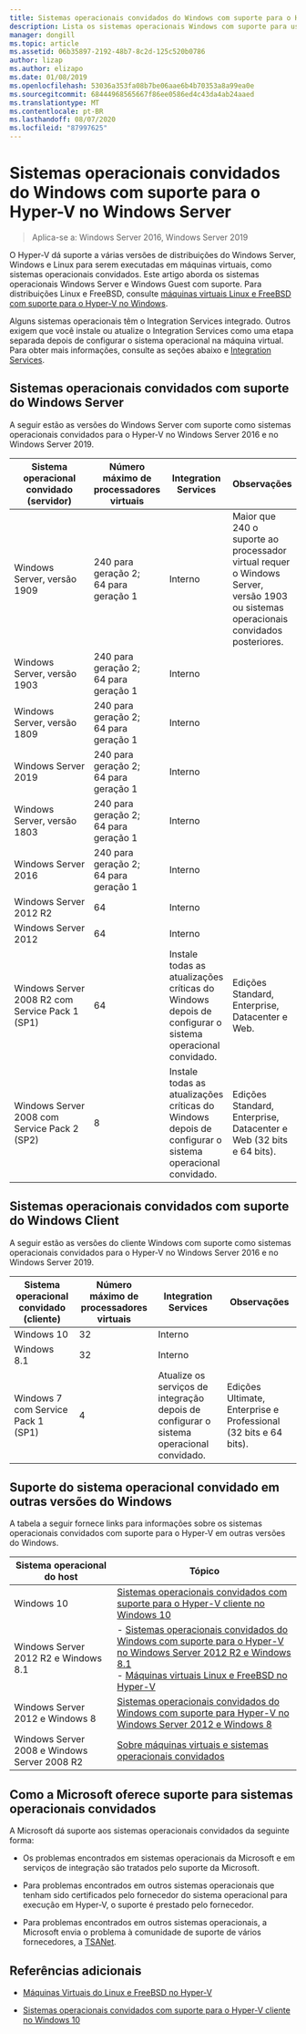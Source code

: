 ```yaml
---
title: Sistemas operacionais convidados do Windows com suporte para o Hyper-V no Windows Server
description: Lista os sistemas operacionais Windows com suporte para uso como um convidado em uma máquina virtual. Também fornece links para artigos semelhantes para versões anteriores do Hyper-V.
manager: dongill
ms.topic: article
ms.assetid: 06b35897-2192-48b7-8c2d-125c520b0786
author: lizap
ms.author: elizapo
ms.date: 01/08/2019
ms.openlocfilehash: 53036a353fa08b7be06aae6b4b70353a8a99ea0e
ms.sourcegitcommit: 68444968565667f86ee0586ed4c43da4ab24aaed
ms.translationtype: MT
ms.contentlocale: pt-BR
ms.lasthandoff: 08/07/2020
ms.locfileid: "87997625"
---
```

# <a name="supported-windows-guest-operating-systems-for-hyper-v-on-windows-server"></a>Sistemas operacionais convidados do Windows com suporte para o Hyper-V no Windows Server

>Aplica-se a: Windows Server 2016, Windows Server 2019

O Hyper-V dá suporte a várias versões de distribuições do Windows Server, Windows e Linux para serem executadas em máquinas virtuais, como sistemas operacionais convidados. Este artigo aborda os sistemas operacionais Windows Server e Windows Guest com suporte. Para distribuições Linux e FreeBSD, consulte [máquinas virtuais Linux e FreeBSD com suporte para o Hyper-V no Windows](Supported-Linux-and-FreeBSD-virtual-machines-for-Hyper-V-on-Windows.md).

Alguns sistemas operacionais têm o Integration Services integrado. Outros exigem que você instale ou atualize o Integration Services como uma etapa separada depois de configurar o sistema operacional na máquina virtual. Para obter mais informações, consulte as seções abaixo e [Integration Services](/virtualization/hyper-v-on-windows/reference/integration-services).

## <a name="supported-windows-server-guest-operating-systems"></a>Sistemas operacionais convidados com suporte do Windows Server

A seguir estão as versões do Windows Server com suporte como sistemas operacionais convidados para o Hyper-V no Windows Server 2016 e no Windows Server 2019.

|Sistema operacional convidado (servidor)|Número máximo de processadores virtuais|Integration Services|Observações|
|-------------------------------------|----------------------------------------|------------------------|---------|
|Windows Server, versão 1909 |240 para geração 2;<br>64 para geração 1|Interno|Maior que 240 o suporte ao processador virtual requer o Windows Server, versão 1903 ou sistemas operacionais convidados posteriores.|
|Windows Server, versão 1903 |240 para geração 2;<br>64 para geração 1|Interno||
|Windows Server, versão 1809 |240 para geração 2;<br>64 para geração 1|Interno||
|Windows Server 2019 |240 para geração 2;<br>64 para geração 1|Interno||
|Windows Server, versão 1803 |240 para geração 2;<br>64 para geração 1|Interno||
|Windows Server 2016 |240 para geração 2;<br>64 para geração 1|Interno||
|Windows Server 2012 R2 |64|Interno||
|Windows Server 2012 |64|Interno||
|Windows Server 2008 R2 com Service Pack 1 (SP1)|64|Instale todas as atualizações críticas do Windows depois de configurar o sistema operacional convidado.|Edições Standard, Enterprise, Datacenter e Web.|
|Windows Server 2008 com Service Pack 2 (SP2)|8|Instale todas as atualizações críticas do Windows depois de configurar o sistema operacional convidado.|Edições Standard, Enterprise, Datacenter e Web (32 bits e 64 bits).|

## <a name="supported-windows-client-guest-operating-systems"></a>Sistemas operacionais convidados com suporte do Windows Client

A seguir estão as versões do cliente Windows com suporte como sistemas operacionais convidados para o Hyper-V no Windows Server 2016 e no Windows Server 2019.

|Sistema operacional convidado (cliente)|Número máximo de processadores virtuais|Integration Services|Observações|
|-------------------------------------|----------------------------------------|------------------------|---------|
|Windows 10|32|Interno||
|Windows 8.1|32|Interno||
|Windows 7 com Service Pack 1 (SP1)|4|Atualize os serviços de integração depois de configurar o sistema operacional convidado.|Edições Ultimate, Enterprise e Professional (32 bits e 64 bits).|

## <a name="guest-operating-system-support-on-other-versions-of-windows"></a>Suporte do sistema operacional convidado em outras versões do Windows

A tabela a seguir fornece links para informações sobre os sistemas operacionais convidados com suporte para o Hyper-V em outras versões do Windows.

|Sistema operacional do host|Tópico|
|-------------------------|---------|
|Windows 10|[Sistemas operacionais convidados com suporte para o Hyper-V cliente no Windows 10](/virtualization/hyper-v-on-windows/about/supported-guest-os)|
|Windows Server 2012 R2 e Windows 8.1|-   [Sistemas operacionais convidados do Windows com suporte para o Hyper-V no Windows Server 2012 R2 e Windows 8.1](/previous-versions/windows/it-pro/windows-server-2012-R2-and-2012/dn792027(v=ws.11))<br />-   [Máquinas virtuais Linux e FreeBSD no Hyper-V](Supported-Linux-and-FreeBSD-virtual-machines-for-Hyper-V-on-Windows.md)|
|Windows Server 2012 e Windows 8|[Sistemas operacionais convidados do Windows com suporte para Hyper-V no Windows Server 2012 e Windows 8](/previous-versions/windows/it-pro/windows-server-2012-R2-and-2012/dn792028(v=ws.11))|
|Windows Server 2008 e Windows Server 2008 R2|[Sobre máquinas virtuais e sistemas operacionais convidados](/previous-versions/windows/it-pro/windows-server-2008-R2-and-2008/cc794868(v=ws.10))|

## <a name="how-microsoft-provides-support-for-guest-operating-systems"></a>Como a Microsoft oferece suporte para sistemas operacionais convidados

A Microsoft dá suporte aos sistemas operacionais convidados da seguinte forma:

-   Os problemas encontrados em sistemas operacionais da Microsoft e em serviços de integração são tratados pelo suporte da Microsoft.

-   Para problemas encontrados em outros sistemas operacionais que tenham sido certificados pelo fornecedor do sistema operacional para execução em Hyper-V, o suporte é prestado pelo fornecedor.

-   Para problemas encontrados em outros sistemas operacionais, a Microsoft envia o problema à comunidade de suporte de vários fornecedores, a [TSANet](https://www.tsanet.org/).

## <a name="additional-references"></a>Referências adicionais

-   [Máquinas Virtuais do Linux e FreeBSD no Hyper-V](Supported-Linux-and-FreeBSD-virtual-machines-for-Hyper-V-on-Windows.md)

-   [Sistemas operacionais convidados com suporte para o Hyper-V cliente no Windows 10](/virtualization/hyper-v-on-windows/about/supported-guest-os)